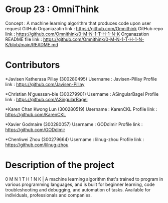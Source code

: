 # Group 23 : OmniThink

Concept : A machine learning algorithm that produces code upon user request 
GitHub Organiazatin link : https://github.com/Omnithink
GitHub repo link : https://github.com/Omnithink/0-M-N-1-T-H-1-N-K
Organazation README file link : https://github.com/Omnithink/0-M-N-1-T-H-1-N-K/blob/main/README.md

Contributors 
===============================

*Javisen Katherasa Pillay (300280495)
Username : Javisen-Pillay
Profile link : https://github.com/Javisen-Pillay

*Christian N'guessan-ble (300279901)
Username : ASingularBagel
Profile link : https://github.com/ASingularBagel

*Karen Chan Kwong Lun (300280519)
Username : KarenCKL
Profile link : https://github.com/KarenCKL

*Xavier Godmaire (300280057)
Username : GODdimir
Profile link : https://github.com/GODdimir

*Chenliwei Zhou (300279664)
Username : lilnug-zhou
Profile link : https://github.com/lilnug-zhou

Description of the project
===============================
0 M N 1 T H 1 N K | A machine learning algorithm that's trained to program in various programming languages, 
and is built for beginner learning, code troubleshooting and debugging, and automation of tasks. 
Available for individuals, professionals and companies.
